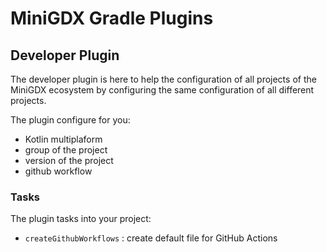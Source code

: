 # MiniGDX Gradle Plugins

## Developer Plugin

The developer plugin is here to help the configuration of all
projects of the MiniGDX ecosystem by configuring the same configuration
of all different projects.

The plugin configure for you:

- Kotlin multiplaform
- group of the project
- version of the project
- github workflow


### Tasks

The plugin tasks into your project:

- `createGithubWorkflows` : create default file for GitHub Actions
